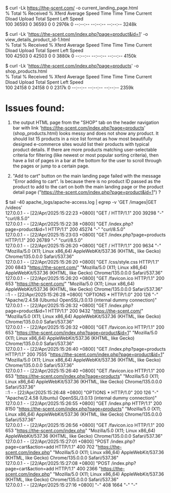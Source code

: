 $ curl -Lk https://the-scent.com/ -o current_landing_page.html  
  % Total    % Received % Xferd  Average Speed   Time    Time     Time  Current  
                                 Dload  Upload   Total   Spent    Left  Speed  
100 36593    0 36593    0     0  2976k      0 --:--:-- --:--:-- --:--:-- 3248k  
  
$ curl -Lk 'https://the-scent.com/index.php?page=product&id=1' -o view_details_product_id-1.html  
  % Total    % Received % Xferd  Average Speed   Time    Time     Time  Current  
                                 Dload  Upload   Total   Spent    Left  Speed  
100 42503    0 42503    0     0  3880k      0 --:--:-- --:--:-- --:--:-- 4150k  
  
$ curl -Lk 'https://the-scent.com/index.php?page=products' -o shop_products.html  
  % Total    % Received % Xferd  Average Speed   Time    Time     Time  Current  
                                 Dload  Upload   Total   Spent    Left  Speed  
100 24158    0 24158    0     0  2317k      0 --:--:-- --:--:-- --:--:-- 2359k  
  
  
# Issues found:    
1. the output HTML page from the "SHOP" tab on the header navigation bar with link 'https://the-scent.com/index.php?page=products' (shop_products.html) looks messy and does not show any product. It should list 15 products in a nice list format as how most beautifully designed e-commerce sites would list their products with typical product details. If there are more products matching user-selectable criteria for filtering (like newest or most popular sorting criteria), then have a list of pages in a bar at the bottom for the user to scroll through the pages or jump to a certain page.
  
2. "Add to cart" button on the main landing page failed with the message "Error adding to cart". Is because there is no product ID passed as the product to add to the cart on both the main landing page or the product detail page ("https://the-scent.com/index.php?page=product&id=1") ?  
  
$ tail -40 apache_logs/apache-access.log | egrep -v 'GET \/images|GET \/videos'   
127.0.0.1 - - [22/Apr/2025:15:22:23 +0800] "GET / HTTP/1.1" 200 39298 "-" "curl/8.5.0"  
127.0.0.1 - - [22/Apr/2025:15:22:38 +0800] "GET /index.php?page=product&id=1 HTTP/1.1" 200 45274 "-" "curl/8.5.0"  
127.0.0.1 - - [22/Apr/2025:15:23:03 +0800] "GET /index.php?page=products HTTP/1.1" 200 26789 "-" "curl/8.5.0"  
127.0.0.1 - - [22/Apr/2025:15:26:20 +0800] "GET / HTTP/1.1" 200 9634 "-" "Mozilla/5.0 (X11; Linux x86_64) AppleWebKit/537.36 (KHTML, like Gecko) Chrome/135.0.0.0 Safari/537.36"  
127.0.0.1 - - [22/Apr/2025:15:26:20 +0800] "GET /css/style.css HTTP/1.1" 200 6843 "https://the-scent.com/" "Mozilla/5.0 (X11; Linux x86_64) AppleWebKit/537.36 (KHTML, like Gecko) Chrome/135.0.0.0 Safari/537.36"  
127.0.0.1 - - [22/Apr/2025:15:26:20 +0800] "GET /favicon.ico HTTP/1.1" 200 653 "https://the-scent.com/" "Mozilla/5.0 (X11; Linux x86_64) AppleWebKit/537.36 (KHTML, like Gecko) Chrome/135.0.0.0 Safari/537.36"  
::1 - - [22/Apr/2025:15:26:28 +0800] "OPTIONS * HTTP/1.0" 200 126 "-" "Apache/2.4.58 (Ubuntu) OpenSSL/3.0.13 (internal dummy connection)"  
127.0.0.1 - - [22/Apr/2025:15:26:32 +0800] "GET /index.php?page=product&id=1 HTTP/1.1" 200 9432 "https://the-scent.com/" "Mozilla/5.0 (X11; Linux x86_64) AppleWebKit/537.36 (KHTML, like Gecko) Chrome/135.0.0.0 Safari/537.36"  
127.0.0.1 - - [22/Apr/2025:15:26:32 +0800] "GET /favicon.ico HTTP/1.1" 200 653 "https://the-scent.com/index.php?page=product&id=1" "Mozilla/5.0 (X11; Linux x86_64) AppleWebKit/537.36 (KHTML, like Gecko) Chrome/135.0.0.0 Safari/537.36"  
127.0.0.1 - - [22/Apr/2025:15:26:40 +0800] "GET /index.php?page=products HTTP/1.1" 200 7555 "https://the-scent.com/index.php?page=product&id=1" "Mozilla/5.0 (X11; Linux x86_64) AppleWebKit/537.36 (KHTML, like Gecko) Chrome/135.0.0.0 Safari/537.36"  
127.0.0.1 - - [22/Apr/2025:15:26:40 +0800] "GET /favicon.ico HTTP/1.1" 200 653 "https://the-scent.com/index.php?page=products" "Mozilla/5.0 (X11; Linux x86_64) AppleWebKit/537.36 (KHTML, like Gecko) Chrome/135.0.0.0 Safari/537.36"  
::1 - - [22/Apr/2025:15:26:48 +0800] "OPTIONS * HTTP/1.0" 200 126 "-" "Apache/2.4.58 (Ubuntu) OpenSSL/3.0.13 (internal dummy connection)"  
127.0.0.1 - - [22/Apr/2025:15:26:55 +0800] "GET /index.php HTTP/1.1" 200 8150 "https://the-scent.com/index.php?page=products" "Mozilla/5.0 (X11; Linux x86_64) AppleWebKit/537.36 (KHTML, like Gecko) Chrome/135.0.0.0 Safari/537.36"  
127.0.0.1 - - [22/Apr/2025:15:26:56 +0800] "GET /favicon.ico HTTP/1.1" 200 653 "https://the-scent.com/index.php" "Mozilla/5.0 (X11; Linux x86_64) AppleWebKit/537.36 (KHTML, like Gecko) Chrome/135.0.0.0 Safari/537.36"  
127.0.0.1 - - [22/Apr/2025:15:27:01 +0800] "POST /index.php?page=cart&action=add HTTP/1.1" 400 702 "https://the-scent.com/index.php" "Mozilla/5.0 (X11; Linux x86_64) AppleWebKit/537.36 (KHTML, like Gecko) Chrome/135.0.0.0 Safari/537.36"  
127.0.0.1 - - [22/Apr/2025:15:27:08 +0800] "POST /index.php?page=cart&action=add HTTP/1.1" 400 2366 "https://the-scent.com/index.php" "Mozilla/5.0 (X11; Linux x86_64) AppleWebKit/537.36 (KHTML, like Gecko) Chrome/135.0.0.0 Safari/537.36"  
127.0.0.1 - - [22/Apr/2025:15:27:16 +0800] "-" 408 1664 "-" "-"  
  
